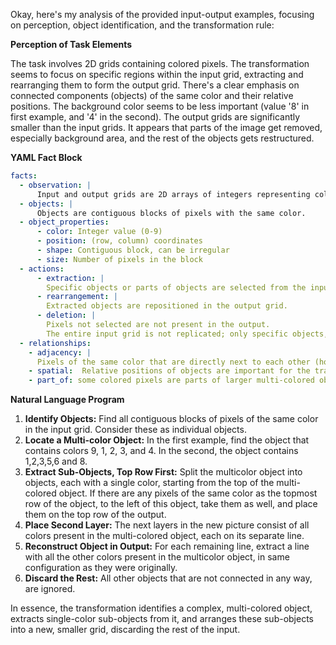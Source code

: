 Okay, here's my analysis of the provided input-output examples, focusing on perception, object identification, and the transformation rule:

**Perception of Task Elements**

The task involves 2D grids containing colored pixels. The transformation seems to focus on specific regions within the input grid, extracting and rearranging them to form the output grid. There's a clear emphasis on connected components (objects) of the same color and their relative positions. The background color seems to be less important (value '8' in first example, and '4' in the second). The output grids are significantly smaller than the input grids. It appears that parts of the image get removed, especially background area, and the rest of the objects gets restructured.

**YAML Fact Block**


```yaml
facts:
  - observation: |
      Input and output grids are 2D arrays of integers representing colors.
  - objects: |
      Objects are contiguous blocks of pixels with the same color.
  - object_properties:
      - color: Integer value (0-9)
      - position: (row, column) coordinates
      - shape: Contiguous block, can be irregular
      - size: Number of pixels in the block
  - actions:
      - extraction: |
        Specific objects or parts of objects are selected from the input.
      - rearrangement: |
        Extracted objects are repositioned in the output grid.
      - deletion: |
        Pixels not selected are not present in the output.
        The entire input grid is not replicated; only specific objects, sometimes restructured
  - relationships:
    - adjacency: |
      Pixels of the same color that are directly next to each other (horizontally or vertically) form an object.
    - spatial:  Relative positions of objects are important for the transformation. It seems some reordering occurs
    - part_of: some colored pixels are parts of larger multi-colored objects in the input, but get separeted into single colored object in the output

```


**Natural Language Program**

1.  **Identify Objects:** Find all contiguous blocks of pixels of the same color in the input grid. Consider these as individual objects.
2.  **Locate a Multi-color Object:** In the first example, find the object that contains colors 9, 1, 2, 3, and 4. In the second, the object contains 1,2,3,5,6 and 8.
3.  **Extract Sub-Objects, Top Row First:** Split the multicolor object into objects, each with a single color, starting from the top of the multi-colored object. If there are any pixels of the same color as the topmost row of the object, to the left of this object, take them as well, and place them on the top row of the output.
4. **Place Second Layer:** The next layers in the new picture consist of all colors present in the multi-colored object, each on its separate line.
5. **Reconstruct Object in Output:** For each remaining line, extract a line with all the other colors present in the multicolor object, in same configuration as they were originally.
6. **Discard the Rest:** All other objects that are not connected in any way, are ignored.

In essence, the transformation identifies a complex, multi-colored object, extracts single-color sub-objects from it, and arranges these sub-objects into a new, smaller grid, discarding the rest of the input.

